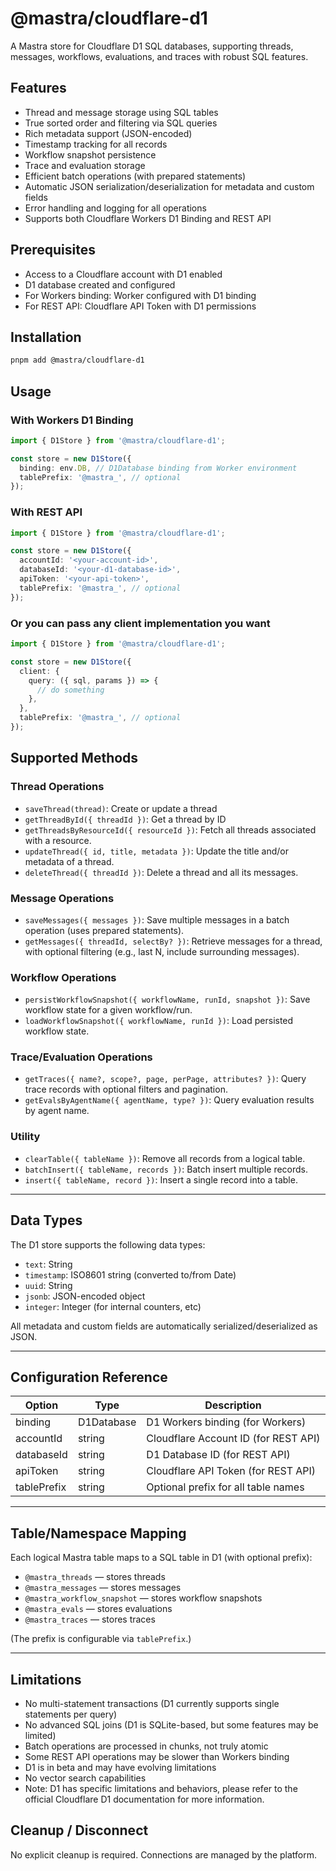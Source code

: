 # @mastra/cloudflare-d1

A Mastra store for Cloudflare D1 SQL databases, supporting threads, messages, workflows, evaluations, and traces with robust SQL features.

## Features

- Thread and message storage using SQL tables
- True sorted order and filtering via SQL queries
- Rich metadata support (JSON-encoded)
- Timestamp tracking for all records
- Workflow snapshot persistence
- Trace and evaluation storage
- Efficient batch operations (with prepared statements)
- Automatic JSON serialization/deserialization for metadata and custom fields
- Error handling and logging for all operations
- Supports both Cloudflare Workers D1 Binding and REST API

## Prerequisites

- Access to a Cloudflare account with D1 enabled
- D1 database created and configured
- For Workers binding: Worker configured with D1 binding
- For REST API: Cloudflare API Token with D1 permissions

## Installation

```bash
pnpm add @mastra/cloudflare-d1
```

## Usage

### With Workers D1 Binding

```typescript
import { D1Store } from '@mastra/cloudflare-d1';

const store = new D1Store({
  binding: env.DB, // D1Database binding from Worker environment
  tablePrefix: '@mastra_', // optional
});
```

### With REST API

```typescript
import { D1Store } from '@mastra/cloudflare-d1';

const store = new D1Store({
  accountId: '<your-account-id>',
  databaseId: '<your-d1-database-id>',
  apiToken: '<your-api-token>',
  tablePrefix: '@mastra_', // optional
});
```

### Or you can pass any client implementation you want

```typescript
import { D1Store } from '@mastra/cloudflare-d1';

const store = new D1Store({
  client: {
    query: ({ sql, params }) => {
      // do something
    },
  },
  tablePrefix: '@mastra_', // optional
});
```

## Supported Methods

### Thread Operations

- `saveThread(thread)`: Create or update a thread
- `getThreadById({ threadId })`: Get a thread by ID
- `getThreadsByResourceId({ resourceId })`: Fetch all threads associated with a resource.
- `updateThread({ id, title, metadata })`: Update the title and/or metadata of a thread.
- `deleteThread({ threadId })`: Delete a thread and all its messages.

### Message Operations

- `saveMessages({ messages })`: Save multiple messages in a batch operation (uses prepared statements).
- `getMessages({ threadId, selectBy? })`: Retrieve messages for a thread, with optional filtering (e.g., last N, include surrounding messages).

### Workflow Operations

- `persistWorkflowSnapshot({ workflowName, runId, snapshot })`: Save workflow state for a given workflow/run.
- `loadWorkflowSnapshot({ workflowName, runId })`: Load persisted workflow state.

### Trace/Evaluation Operations

- `getTraces({ name?, scope?, page, perPage, attributes? })`: Query trace records with optional filters and pagination.
- `getEvalsByAgentName({ agentName, type? })`: Query evaluation results by agent name.

### Utility

- `clearTable({ tableName })`: Remove all records from a logical table.
- `batchInsert({ tableName, records })`: Batch insert multiple records.
- `insert({ tableName, record })`: Insert a single record into a table.

---

## Data Types

The D1 store supports the following data types:

- `text`: String
- `timestamp`: ISO8601 string (converted to/from Date)
- `uuid`: String
- `jsonb`: JSON-encoded object
- `integer`: Integer (for internal counters, etc)

All metadata and custom fields are automatically serialized/deserialized as JSON.

---

## Configuration Reference

| Option      | Type       | Description                          |
| ----------- | ---------- | ------------------------------------ |
| binding     | D1Database | D1 Workers binding (for Workers)     |
| accountId   | string     | Cloudflare Account ID (for REST API) |
| databaseId  | string     | D1 Database ID (for REST API)        |
| apiToken    | string     | Cloudflare API Token (for REST API)  |
| tablePrefix | string     | Optional prefix for all table names  |

---

## Table/Namespace Mapping

Each logical Mastra table maps to a SQL table in D1 (with optional prefix):

- `@mastra_threads` — stores threads
- `@mastra_messages` — stores messages
- `@mastra_workflow_snapshot` — stores workflow snapshots
- `@mastra_evals` — stores evaluations
- `@mastra_traces` — stores traces

(The prefix is configurable via `tablePrefix`.)

---

## Limitations

- No multi-statement transactions (D1 currently supports single statements per query)
- No advanced SQL joins (D1 is SQLite-based, but some features may be limited)
- Batch operations are processed in chunks, not truly atomic
- Some REST API operations may be slower than Workers binding
- D1 is in beta and may have evolving limitations
- No vector search capabilities
- Note: D1 has specific limitations and behaviors, please refer to the official Cloudflare D1 documentation for more information.

## Cleanup / Disconnect

No explicit cleanup is required. Connections are managed by the platform.
